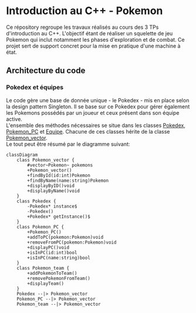 # Introduction au C++ - Pokemon

Ce répository regroupe les travaux réalisés au cours des 3 TPs d'introduction au C++. L'objectif étant de réaliser un squelette de jeu Pokemon qui inclut notamment les phases d'exploration et de combat. Ce projet sert de support concret pour la mise en pratique d'une machine à état.

## Architecture du code
### Pokedex et équipes
Le code gère une base de donnée unique - le Pokedex - mis en place selon la design pattern Singleton. Il se base sur ce Pokedex pour gérer également les Pokemons possédés par un joueur et ceux présent dans son équipe active.   
L'ensemble des méthodes nécessaires se situe dans les classes [Pokedex](/srcpp/Pokedex.cpp), [Pokemon_PC](/srcpp/Pokemon_PC.cpp) et [Equipe](/srcpp/Equipe.cpp). Chacune de ces classes hérite de la classe [Pokemon_vector](/srcpp/Pokemon_vector.cpp).  
Le tout peut être résumé par le diagramme suivant:  

```mermaid
classDiagram
    class Pokemon_vector {
        #vector~Pokemon~ pokemons
        +Pokemon_vector()
        +findById(id:int)Pokemon
        +findByName(name:string)Pokemon
        +displayByID()void
        +displayByName()void
    }
    class Pokedex {
        -Pokedex* instance$
        -Pokedex()
        +Pokedex* getInstance()$
    }
    class Pokemon_PC {
        +Pokemon_PC()
        +addToPC(pokemon:Pokemon)void
        +removeFromPC(pokemon:Pokemon)void
        +displayPC()void
        +isInPC(id:int)bool
        +isInPC(name:string)bool
    }
    class Pokemon_team {
        +addPokemonToTeam()
        +removePokemonFromTeam()
        +displayTeam()
    }
    Pokedex --|> Pokemon_vector
    Pokemon_PC --|> Pokemon_vector
    Pokemon_team --|> Pokemon_vector
``` 